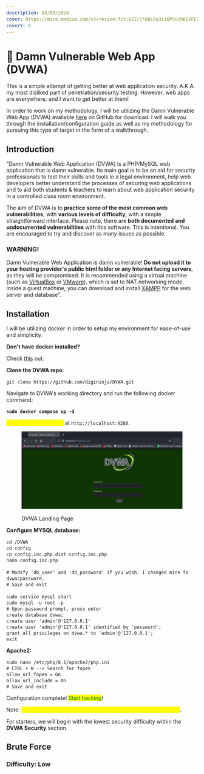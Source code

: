 ```yaml
---
description: 03/05/2024
cover: https://miro.medium.com/v2/resize:fit:622/1*6bLRa3i1QPSGchKEVFE9jw.jpeg
coverY: 0
---
```


# 🎃 Damn Vulnerable Web App (DVWA)

This is a simple attempt of getting better at web application security. A.K.A. my most disliked part of penetration/security testing. However, web apps are everywhere, and I want to get better at them!

In order to work on my methodology, I will be utilizing the Damn Vulnerable Web App (DVWA) available [here](https://github.com/digininja/DVWA) on GitHub for download. I will walk you through the installation/configuration guide as well as my methodology for pursuing this type of target in the form of a walkthrough.&#x20;

## Introduction

"Damn Vulnerable Web Application (DVWA) is a PHP/MySQL web application that is damn vulnerable. Its main goal is to be an aid for security professionals to test their skills and tools in a legal environment, help web developers better understand the processes of securing web applications and to aid both students & teachers to learn about web application security in a controlled class room environment.

The aim of DVWA is to **practice some of the most common web vulnerabilities**, with **various levels of difficulty**, with a simple straightforward interface. Please note, there are **both documented and undocumented vulnerabilities** with this software. This is intentional. You are encouraged to try and discover as many issues as possible.

### WARNING!

Damn Vulnerable Web Application is damn vulnerable! **Do not upload it to your hosting provider's public html folder or any Internet facing servers**, as they will be compromised. It is recommended using a virtual machine (such as [VirtualBox](https://www.virtualbox.org/) or [VMware](https://www.vmware.com/)), which is set to NAT networking mode. Inside a guest machine, you can download and install [XAMPP](https://www.apachefriends.org/) for the web server and database".

## Installation

I will be utilizing docker in order to setup my environment for ease-of-use and simplicity.

**Don't have docker installed?**

Check [this](https://miro.medium.com/v2/resize:fit:622/1\*6bLRa3i1QPSGchKEVFE9jw.jpeg) out.

**Clone the DVWA repo:**

```
git clone https://github.com/digininja/DVWA.git
```

Navigate to DVWA's working directory and run the following docker command:

<pre><code><strong>sudo docker compose up -d 
</strong></code></pre>

<mark style="color:yellow;">DVWA is now available</mark> at `http://localhost:4280`.

<figure><img src="../.gitbook/assets/image (186).png" alt=""><figcaption><p>DVWA Landing Page</p></figcaption></figure>

**Configure MYSQL database:**

```
cd /DVWA
cd config
cp config.inc.php.dist config.inc.php
nano config.inc.php

# Modify 'db_user' and 'db_password' if you wish. I changed mine to dvwa:password.
# Save and exit

sudo service mysql start
sudo mysql -u root -p
# Upon password prompt, press enter
create database dvwa;
create user 'admin'@'127.0.0.1'
create user 'admin'@'127.0.0.1' identified by 'password';
grant all privileges on dvwa.* to 'admin'@'127.0.0.1';
exit
```

**Apache2:**

```
sudo nano /etc/php/8.1/apache2/php.ini
# CTRL + W --> Search for fopen
allow_url_fopen = On
allow_url_include = On
# Save and exit
```

Configuration complete! <mark style="color:green;">Start hacking</mark>!

Note: <mark style="color:yellow;">If asked in the main menu, reload the database, and log back in</mark>.

For starters, we will begin with the lowest security difficulty within the **DVWA Security** section.

## Brute Force

### Difficulty: Low

